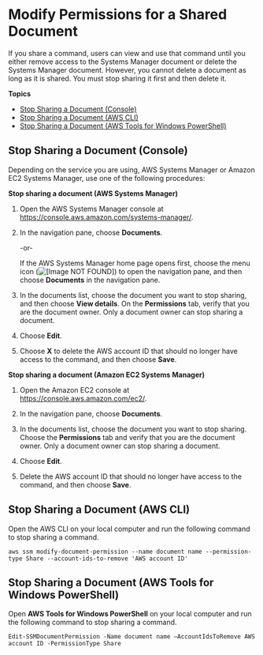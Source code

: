 # Modify Permissions for a Shared Document<a name="ssm-share-modify"></a>

If you share a command, users can view and use that command until you either remove access to the Systems Manager document or delete the Systems Manager document\. However, you cannot delete a document as long as it is shared\. You must stop sharing it first and then delete it\.

**Topics**
+ [Stop Sharing a Document \(Console\)](#unshare-using-console)
+ [Stop Sharing a Document \(AWS CLI\)](#unshare-using-cli)
+ [Stop Sharing a Document \(AWS Tools for Windows PowerShell\)](#unshare-using-ps)

## Stop Sharing a Document \(Console\)<a name="unshare-using-console"></a>

Depending on the service you are using, AWS Systems Manager or Amazon EC2 Systems Manager, use one of the following procedures:

**Stop sharing a document \(AWS Systems Manager\)**

1. Open the AWS Systems Manager console at [https://console\.aws\.amazon\.com/systems\-manager/](https://console.aws.amazon.com/systems-manager/)\.

1. In the navigation pane, choose **Documents**\.

   \-or\-

   If the AWS Systems Manager home page opens first, choose the menu icon \(![\[Image NOT FOUND\]](http://docs.aws.amazon.com/systems-manager/latest/userguide/images/menu-icon-small.png)\) to open the navigation pane, and then choose **Documents** in the navigation pane\.

1. In the documents list, choose the document you want to stop sharing, and then choose **View details**\. On the **Permissions** tab, verify that you are the document owner\. Only a document owner can stop sharing a document\.

1. Choose **Edit**\.

1. Choose **X** to delete the AWS account ID that should no longer have access to the command, and then choose **Save**\. 

**Stop sharing a document \(Amazon EC2 Systems Manager\)**

1. Open the Amazon EC2 console at [https://console\.aws\.amazon\.com/ec2/](https://console.aws.amazon.com/ec2/)\.

1. In the navigation pane, choose **Documents**\.

1. In the documents list, choose the document you want to stop sharing\. Choose the **Permissions** tab and verify that you are the document owner\. Only a document owner can stop sharing a document\.

1. Choose **Edit**\.

1. Delete the AWS account ID that should no longer have access to the command, and then choose **Save**\. 

## Stop Sharing a Document \(AWS CLI\)<a name="unshare-using-cli"></a>

Open the AWS CLI on your local computer and run the following command to stop sharing a command\.

```
aws ssm modify-document-permission --name document name --permission-type Share --account-ids-to-remove 'AWS account ID'
```

## Stop Sharing a Document \(AWS Tools for Windows PowerShell\)<a name="unshare-using-ps"></a>

Open **AWS Tools for Windows PowerShell** on your local computer and run the following command to stop sharing a command\. 

```
Edit-SSMDocumentPermission -Name document name –AccountIdsToRemove AWS account ID -PermissionType Share
```